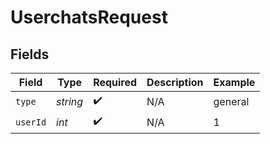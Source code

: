 # UserchatsRequest


## Fields

| Field              | Type               | Required           | Description        | Example            |
| ------------------ | ------------------ | ------------------ | ------------------ | ------------------ |
| `type`             | *string*           | :heavy_check_mark: | N/A                | general            |
| `userId`           | *int*              | :heavy_check_mark: | N/A                | 1                  |